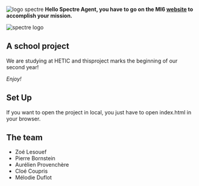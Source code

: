 ![logo spectre](https://cdn.discordapp.com/attachments/507123772910731267/631770088038596608/2880px-Logo_spectre_int.svg.png)
__Hello Spectre Agent, you have to go on the MI6 [website](https://mi6interface.netlify.com/) to accomplish your mission.__







![spectre logo](https://cdn.discordapp.com/attachments/507123772910731267/631778971591114752/Spctre.png)


## A school project

We are studying at HETIC and thisproject marks the beginning of our second year! 

_Enjoy!_


## Set Up

If you want to open the project in local, you just have to open index.html in your browser.



## The team
* Zoé Lesouef
* Pierre Bornstein
* Aurélien Provenchère 
* Cloé Coupris
* Mélodie Duflot
